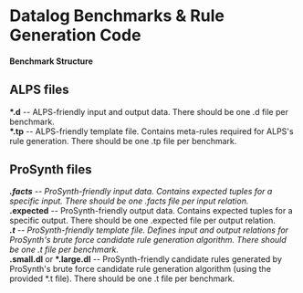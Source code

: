 # Datalog Benchmarks & Rule Generation Code

#### Benchmark Structure
## ALPS files

<b>\*.d</b> -- ALPS-friendly input and output data. There should be one .d file per benchmark.
<br>
<b>\*.tp</b> -- ALPS-friendly template file. Contains meta-rules required for ALPS's rule generation. There should be one .tp file per benchmark.
<br>

## ProSynth files
<b>*.facts</b> -- ProSynth-friendly input data. Contains expected tuples for a specific input. There should be one .facts file per input relation. 
<br>
<b>*.expected</b> -- ProSynth-friendly output data. Contains expected tuples for a specific output. There should be one .expected file per output relation. 
<br>
<b>*.t</b> -- ProSynth-friendly template file. Defines input and output relations for ProSynth's brute force candidate rule generation algorithm. There should be one .t file per benchmark.
<br>
<b>*.small.dl</b> or <b>*.large.dl</b> -- ProSynth-friendly candidate rules generated by ProSynth's brute force candidate rule generation algorithm (using the provided *.t file). There should be one .t file per benchmark.
<br>
